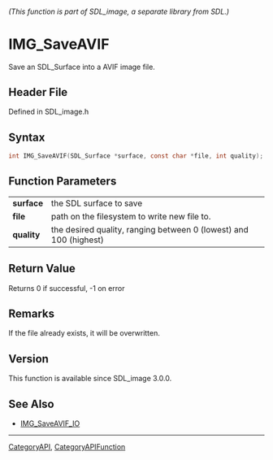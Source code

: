 ###### (This function is part of SDL_image, a separate library from SDL.)
# IMG_SaveAVIF

Save an SDL_Surface into a AVIF image file.

## Header File

Defined in SDL_image.h

## Syntax

```c
int IMG_SaveAVIF(SDL_Surface *surface, const char *file, int quality);

```

## Function Parameters

|                 |                                                                   |
| --------------- | ----------------------------------------------------------------- |
| **surface**     | the SDL surface to save                                           |
| **file**        | path on the filesystem to write new file to.                      |
| **quality**     | the desired quality, ranging between 0 (lowest) and 100 (highest) |

## Return Value

Returns 0 if successful, -1 on error

## Remarks

If the file already exists, it will be overwritten.

## Version

This function is available since SDL_image 3.0.0.

## See Also

* [IMG_SaveAVIF_IO](IMG_SaveAVIF_IO)

----
[CategoryAPI](CategoryAPI), [CategoryAPIFunction](CategoryAPIFunction)

